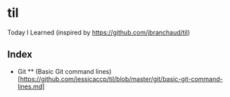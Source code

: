 # til
Today I Learned (inspired by https://github.com/jbranchaud/til)

## Index
* Git
** (Basic Git command lines)[https://github.com/jessicaccp/til/blob/master/git/basic-git-command-lines.md]
